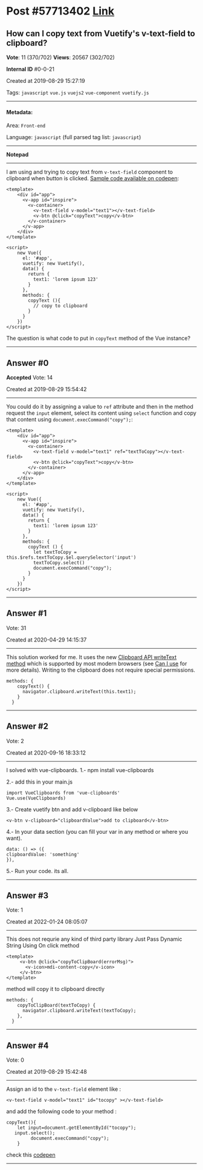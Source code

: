 
# Post \#57713402 [Link](https://stackoverflow.com/questions/57713402/)

## How can I copy text from Vuetify's v-text-field to clipboard?

**Vote**: 11 (370/702) **Views**: 20567 (302/702) 

**Internal ID** \#0-0-21

Created at 2019-08-29 15:27:19

Tags: `javascript` `vue.js` `vuejs2` `vue-component` `vuetify.js`

----------

#### Metadata:

Area: `Front-end`

Language: `javascript` (full parsed tag list: `javascript`)

----------

**Notepad**


----------

I am using  and trying to copy text from `v-text-field` component to clipboard when button is clicked. [Sample code available on codepen](https://codepen.io/milost1982/pen/abowjpJ?&editable=true&editors=101):

```
<template>
    <div id="app">
      <v-app id="inspire">
        <v-container>
          <v-text-field v-model="text1"></v-text-field>
          <v-btn @click="copyText">copy</v-btn>
        </v-container>
      </v-app>
    </div>
</template>

<script>
    new Vue({
      el: '#app',
      vuetify: new Vuetify(),
      data() { 
        return {
          text1: 'lorem ipsum 123'
        }
      },
      methods: {
        copyText (){
          // copy to clipboard
        }
      }
    })
</script>
```


The question is what code to put in `copyText` method of the Vue instance?


----------
        
## Answer \#0

**Accepted** Vote: 14

Created at 2019-08-29 15:54:42

------------

You could do it by assigning a value to `ref` attribute and then in the method request the `input` element, select its content using `select` function and copy that content using `document.execCommand("copy");`:

```
<template>
    <div id="app">
      <v-app id="inspire">
        <v-container>
          <v-text-field v-model="text1" ref="textToCopy"></v-text-field>
          <v-btn @click="copyText">copy</v-btn>
        </v-container>
      </v-app>
    </div>
</template>

<script>
    new Vue({
      el: '#app',
      vuetify: new Vuetify(),
      data() { 
        return {
          text1: 'lorem ipsum 123'
        }
      },
      methods: {
        copyText () {
          let textToCopy = this.$refs.textToCopy.$el.querySelector('input')
          textToCopy.select()
          document.execCommand("copy");
        }
      }
    })
</script>
```



------------
    
    
## Answer \#1

 Vote: 31

Created at 2020-04-29 14:15:37

------------

This solution worked for me. It uses the new [Clipboard API writeText method](https://developer.mozilla.org/en-US/docs/Web/API/Clipboard/writeText) which is supported by most modern browsers (see [Can I use](https://caniuse.com/#feat=mdn-api_clipboard_writetext) for more details). Writing to the clipboard does not require special permissions.

```
methods: {
    copyText() {
      navigator.clipboard.writeText(this.text1);
    }
  }
```



------------
    
    
## Answer \#2

 Vote: 2

Created at 2020-09-16 18:33:12

------------

I solved with vue-clipboards.
1.- npm install vue-clipboards 

2.- add this in your main.js
```
import VueClipboards from 'vue-clipboards'
Vue.use(VueClipboards)
```

3.- Create vuetify btn and add v-clipboard like below
```
<v-btn v-clipboard="clipboardValue">add to clipboard</v-btn>
```

4.- In your data section (you can fill your var in any method or where you want).
```
data: () => ({
clipboardValue: 'something'
}),
```

5.- Run your code. its all.


------------
    
    
## Answer \#3

 Vote: 1

Created at 2022-01-24 08:05:07

------------

This does not requrie any kind of third party library
Just Pass Dynamic String Using On click method
```
<template>
     <v-btn @click="copyToClipBoard(errorMsg)">
       <v-icon>mdi-content-copy</v-icon>
     </v-btn>
</template>
```

method will copy it to clipboard directly
```
methods: {
    copyToClipBoard(textToCopy) {
      navigator.clipboard.writeText(textToCopy);
    },
  }
```



------------
    
    
## Answer \#4

 Vote: 0

Created at 2019-08-29 15:42:48

------------

Assign an id to the `v-text-field` element like :

```
<v-text-field v-model="text1" id="tocopy" ></v-text-field>
```


and add the following code to your method :

```
copyText(){
    let input=document.getElementById("tocopy");
   input.select();
         document.execCommand("copy");
    }
```


check this [codepen](https://codepen.io/boussadjra/pen/yLBXqKO?editors=1011)


------------
    
    